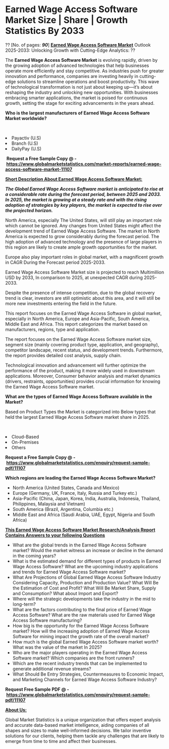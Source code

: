 <H1>Earned Wage Access Software Market Size | Share | Growth Statistics By 2033</H1><p>?? [No. of pages:&nbsp;<strong><em>90</em></strong>]&nbsp;<strong><a href="https://www.globalmarketstatistics.com/market-reports/earned-wage-access-software-market-11107">Earned Wage Access Software&nbsp;Market</a></strong>&nbsp;Outlook 2025-2033: Unlocking Growth with Cutting-Edge Analytics: ??</p><p>The <strong>Earned Wage Access Software Market</strong> is evolving rapidly, driven by the growing adoption of advanced technologies that help businesses operate more efficiently and stay competitive. As industries push for greater innovation and performance, companies are investing heavily in cutting-edge solutions to streamline operations and boost productivity. This wave of technological transformation is not just about keeping up&mdash;it&rsquo;s about reshaping the industry and unlocking new opportunities. With businesses embracing smarter applications, the market is poised for continuous growth, setting the stage for exciting advancements in the years ahead.</p><p><strong>Who is the largest manufacturers of Earned Wage Access Software Market worldwide?</strong></p><p>&nbsp;<li>Payactiv (U.S)<li> Branch (U.S)<li> DailyPay (U.S)</p><p>&nbsp;<strong>Request a Free Sample Copy @ -&nbsp;<a href="https://www.globalmarketstatistics.com/market-reports/earned-wage-access-software-market-11107">https://www.globalmarketstatistics.com/market-reports/earned-wage-access-software-market-11107</a></strong></p><p><strong><u>Short Description About Earned Wage Access Software Market:</u></strong></p><p><strong><em>The Global Earned Wage Access Software market is anticipated to rise at a considerable rate during the forecast period, between 2025 and 2033. In 2025, the market is growing at a steady rate and with the rising adoption of strategies by key players, the market is expected to rise over the projected horizon.</em></strong></p><p>North America, especially The United States, will still play an important role which cannot be ignored. Any changes from United States might affect the development trend of Earned Wage Access Software. The market in North America is expected to grow considerably during the forecast period. The high adoption of advanced technology and the presence of large players in this region are likely to create ample growth opportunities for the market.</p><p>Europe also play important roles in global market, with a magnificent growth in CAGR During the Forecast period 2025-2033.</p><p>Earned Wage Access Software Market size is projected to reach Multimillion USD by 2033, In comparison to 2025, at unexpected CAGR during 2025-2033.</p><p>Despite the presence of intense competition, due to the global recovery trend is clear, investors are still optimistic about this area, and it will still be more new investments entering the field in the future.</p><p>This report focuses on the Earned Wage Access Software in global market, especially in North America, Europe and Asia-Pacific, South America, Middle East and Africa. This report categorizes the market based on manufacturers, regions, type and application.</p><p>The report focuses on the Earned Wage Access Software market size, segment size (mainly covering product type, application, and geography), competitor landscape, recent status, and development trends. Furthermore, the report provides detailed cost analysis, supply chain.</p><p>Technological innovation and advancement will further optimize the performance of the product, making it more widely used in downstream applications. Moreover, Consumer behavior analysis and market dynamics (drivers, restraints, opportunities) provides crucial information for knowing the Earned Wage Access Software market.</p><p><strong>What are the types of Earned Wage Access Software available in the Market?</strong></p><p>Based on Product Types the Market is categorized into Below types that held the largest Earned Wage Access Software market share in 2025.</p><p>&nbsp;<li>Cloud-Based<li> On-Premises<li> Others&nbsp;</p><p><strong>Request a Free Sample Copy @ -&nbsp;<a href="https://www.globalmarketstatistics.com/enquiry/request-sample-pdf/11107">https://www.globalmarketstatistics.com/enquiry/request-sample-pdf/11107</a></strong></p><p><strong>Which regions are leading the Earned Wage Access Software Market?</strong></p><ul><li>North America (United States, Canada and Mexico)</li><li>Europe (Germany, UK, France, Italy, Russia and Turkey etc.)</li><li>Asia-Pacific (China, Japan, Korea, India, Australia, Indonesia, Thailand, Philippines, Malaysia and Vietnam)</li><li>South America (Brazil, Argentina, Columbia etc.)</li><li>Middle East and Africa (Saudi Arabia, UAE, Egypt, Nigeria and South Africa)</li></ul><p><strong><u>This Earned Wage Access Software Market Research/Analysis Report Contains Answers to your following Questions</u></strong></p><ul><li>What are the global trends in the Earned Wage Access Software market? Would the market witness an increase or decline in the demand in the coming years?</li><li>What is the estimated demand for different types of products in Earned Wage Access Software? What are the upcoming industry applications and trends for Earned Wage Access Software market?</li><li>What Are Projections of Global Earned Wage Access Software Industry Considering Capacity, Production and Production Value? What Will Be the Estimation of Cost and Profit? What Will Be Market Share, Supply and Consumption? What about Import and Export?</li><li>Where will the strategic developments take the industry in the mid to long-term?</li><li>What are the factors contributing to the final price of Earned Wage Access Software? What are the raw materials used for Earned Wage Access Software manufacturing?</li><li>How big is the opportunity for the Earned Wage Access Software market? How will the increasing adoption of Earned Wage Access Software for mining impact the growth rate of the overall market?</li><li>How much is the global Earned Wage Access Software market worth? What was the value of the market In 2025?</li><li>Who are the major players operating in the Earned Wage Access Software market? Which companies are the front runners?</li><li>Which are the recent industry trends that can be implemented to generate additional revenue streams?</li><li>What Should Be Entry Strategies, Countermeasures to Economic Impact, and Marketing Channels for Earned Wage Access Software Industry?</li></ul><p><strong>Request Free Sample PDF @ -&nbsp;<a href="https://www.globalmarketstatistics.com/enquiry/request-sample-pdf/11107">https://www.globalmarketstatistics.com/enquiry/request-sample-pdf/11107</a></strong></p><p><strong><u>About Us:</u></strong></p><p>Global Market Statistics&nbsp;is a unique organization that offers expert analysis and accurate data-based market intelligence, aiding companies of all shapes and sizes to make well-informed decisions. We tailor inventive solutions for our clients, helping them tackle any challenges that are likely to emerge from time to time and affect their businesses.</p>
